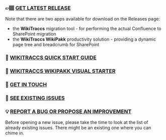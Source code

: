 ### 👉🏽 [GET LATEST RELEASE](https://github.com/WikiTransformationProject/wikitraccs-releases/releases)

Note that there are two apps available for download on the Releases page:
* the **WikiTraccs** migration tool - for performing the actual Confluence to SharePoint migration
* the **WikiTraccs WikiPakk** productivity solution - providing a dynamic page tree and breadcrumb for SharePoint

### 📖 [WIKITRACCS QUICK START GUIDE](https://www.wikitransformationproject.com/docs/getting-started)
### 📖 [WIKITRACCS WIKIPAKK VISUAL STARTER](https://www.wikitransformationproject.com/docs/wikipakk-reference/wikipakk-quick-start)
### 📨 [GET IN TOUCH](https://www.wikitransformationproject.com/contact)
### 🚩 [SEE EXISTING ISSUES](https://github.com/WikiTransformationProject/wikitraccs-releases/issues)
### 💡 [REPORT A BUG OR PROPOSE AN IMPROVEMENT](https://github.com/WikiTransformationProject/wikitraccs-releases/issues/new)

Before opening a new issue, please take the time to look at the list of already existing issues. There might be an existing one where you can chime in.
